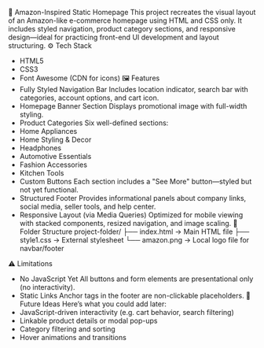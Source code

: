 🧩 Amazon-Inspired Static Homepage
This project recreates the visual layout of an Amazon-like e-commerce homepage using HTML and CSS only. It includes styled navigation, product category sections, and responsive design—ideal for practicing front-end UI development and layout structuring.
⚙️ Tech Stack
- HTML5
- CSS3
- Font Awesome (CDN for icons)
🖼️ Features
- Fully Styled Navigation Bar
Includes location indicator, search bar with categories, account options, and cart icon.
- Homepage Banner Section
Displays promotional image with full-width styling.
- Product Categories
Six well-defined sections:
- Home Appliances
- Home Styling & Decor
- Headphones
- Automotive Essentials
- Fashion Accessories
- Kitchen Tools
- Custom Buttons
Each section includes a "See More" button—styled but not yet functional.
- Structured Footer
Provides informational panels about company links, social media, seller tools, and help center.
- Responsive Layout (via Media Queries)
Optimized for mobile viewing with stacked components, resized navigation, and image scaling.
📂 Folder Structure
project-folder/
├── index.html         → Main HTML file
├── style1.css         → External stylesheet
└── amazon.png         → Local logo file for navbar/footer


⚠️ Limitations
- No JavaScript Yet
All buttons and form elements are presentational only (no interactivity).
- Static Links
Anchor tags in the footer are non-clickable placeholders.
🚀 Future Ideas
Here’s what you could add later:
- JavaScript-driven interactivity (e.g. cart behavior, search filtering)
- Linkable product details or modal pop-ups
- Category filtering and sorting
- Hover animations and transitions


